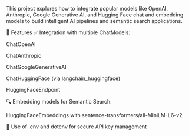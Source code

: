 This project explores how to integrate popular models like OpenAI, Anthropic, Google Generative AI, and Hugging Face chat and embedding models to build intelligent AI pipelines and semantic search applications.

📌 Features
✅ Integration with multiple ChatModels:

ChatOpenAI

ChatAnthropic

ChatGoogleGenerativeAI

ChatHuggingFace (via langchain_huggingface)

HuggingFaceEndpoint

🔍 Embedding models for Semantic Search:

HuggingFaceEmbeddings with sentence-transformers/all-MiniLM-L6-v2

🧠 Use of .env and dotenv for secure API key management
